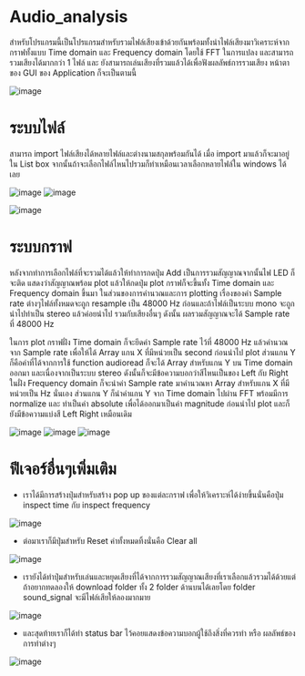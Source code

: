 # Audio_analysis
สำหรับโปรแกรมนี้เป็นโปรแกรมสำหรับรวมไฟล์เสียงเข้าด้วยกันพร้อมทั้งนำไฟล์เสียงมาวิเคราะห์จากกราฟทั้งแบบ Time domain และ Frequency domain โดยใช้ FFT ในการแปลง และสามารถรวมเสียงได้มากกว่า 1 ไฟล์ และ ยังสามารถเล่นเสียงที่รวมแล้วได้เพื่อฟังผลลัพธ์การรวมเสียง หน้าตาของ GUI ของ Application ก็จะเป็นตามนี้

![image](https://user-images.githubusercontent.com/87507926/142205815-62e765e6-303b-451a-89d6-4578ec424b7a.png)



# ระบบไฟล์
สามารถ import ไฟล์เสียงได้หลายไฟล์และต่างนามสกุลพร้อมกันได้ เมื่อ import มาแล้วก็จะมาอยู่ใน List box จากนั้นถ้าจะเลือกไฟล์ไหนไปรวมก็ทำเหมือนเวลาเลือกหลายไฟล์ใน windows ได้เลย 

![image](https://user-images.githubusercontent.com/87507926/142205541-ca3d234e-9b17-4258-8d6f-d1b0f562bdce.png)
![image](https://user-images.githubusercontent.com/87507926/142205554-6f79dbd9-bf54-4919-b7c9-28d2edcb85f0.png)

![image](https://user-images.githubusercontent.com/87507926/142206024-cbc6c694-cc51-40ba-84e5-2630dc2a02ab.png)

# ระบบกราฟ
หลังจากทำการเลือกไฟล์ที่จะรวมได้แล้วให้ทำการกดปุ่ม Add เป็นการรวมสัญญาณจากนั้นไฟ LED ก็จะติด แสดงว่าสัญญาณพร้อม plot แล้วให้กดปุ่ม plot กราฟก็จะขึ้นทั้ง Time domain และ Frequency domain ขึ้นมา
ในส่วนของการคำนวณและการ plotting เรื่องของค่า Sample rate ต่างๆไฟล์ทั้งหมดจะถูก resample เป็น 48000 Hz ก่อนและถ้าไฟล์เป็นระบบ mono จะถูกนำไปทำเป็น stereo แล้วค่อยนำไป รวมกับเสียงอื่นๆ ดังนั้น ผลรวมสัญญาณจะได้ Sample rate ที่ 48000 Hz 

ในการ plot กราฟฝั่ง Time domain ก็จะยึดค่า Sample rate ไว้ที่ 48000 Hz แล้วคำนวณจาก Sample rate เพื่อให้ได้ Array แกน X ที่มีหน่วยเป็น second ก่อนนำไป plot ส่วนแกน Y ก็คือค่าที่ได้จากการใช้ function audioread ก็จะได้ Array สำหรับแกน Y บน Time domain ออกมา และเนื่องจากเป็นระบบ stereo ดังนั้นก็จะมีข้อความบอกว่าสีไหนเป็นของ Left กับ Right ในฝั่ง Frequency domain ก็จะนำค่า Sample rate มาคำนวณหา Array สำหรับแกน X ที่มีหน่วยเป็น Hz นั่นเอง ส่วนแกน Y ก็นำค่าแกน Y จาก Time domain ไปผ่าน FFT พร้อมมีการ normalize และ ทำเป็นค่า absolute เพื่อได้ออกมาเป็นค่า magnitude ก่อนนำไป plot และก็ยังมีข้อความแบ่งสี Left Right เหมือนเดิม

![image](https://user-images.githubusercontent.com/87507926/142210168-ba68ae49-5c24-42e7-8b7d-4fd0a5985583.png)
![image](https://user-images.githubusercontent.com/87507926/142210176-3f0f3ba2-ab60-41b3-9b05-bc771d7632eb.png)
![image](https://user-images.githubusercontent.com/87507926/142210188-0f46eeb0-8e71-47fa-88ac-6d1bd2b1aa71.png)


# ฟีเจอร์อื่นๆเพิ่มเติม
- เราได้มีการสร้างปุ่มสำหรับสร้าง pop up ของแต่ละกราฟ เพื่อให้วิเคราะห์ได้ง่ายขึ้นนั่นคือปุ่ม inspect time กับ inspect frequency 

![image](https://user-images.githubusercontent.com/87507926/142213039-e53c261e-1c70-4456-9688-643e72021326.png)

- ต่อมาเราก็มีปุ่มสำหรับ Reset ค่าทั้งหมดทิ้งนั่นคือ Clear all 

![image](https://user-images.githubusercontent.com/87507926/142216275-6b174725-23b5-453c-b4f9-f25f19280191.png)

- เรายังได้ทำปุ่มสำหรับเล่นและหยุดเสียงที่ได้จากการรวมสัญญาณเสียงที่เราเลือกแล้วรวมได้ด้วยแต่ ถ้าอยากทดลองให้ download folder ทั้ง 2 folder ด้านบนได้เลยโดย folder sound_signal จะมีไฟล์เสียให้ลองมากมาย

![image](https://user-images.githubusercontent.com/87507926/142216686-3571a374-fec8-4aae-896b-51f48e01cfbe.png)

- และสุดท้ายเราก็ได้ทำ status bar ไว้คอยแสดงข้อความบอกผู้ใช้ถึงสิ่งที่ควรทำ หรือ ผลลัพธ์ของการทำต่างๆ

![image](https://user-images.githubusercontent.com/87507926/142217108-f9b148b8-9451-4c50-9513-56d367d90eea.png)



